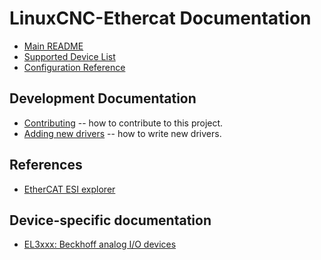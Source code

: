 # LinuxCNC-Ethercat Documentation

- [Main README](../README.md)
- [Supported Device List](DEVICES.md)
- [Configuration Reference](configuration-reference.md)

## Development Documentation

- [Contributing](../CONTRIBUTING.md) -- how to contribute to this project.
- [Adding new drivers](adding-drivers.md) -- how to write new drivers.

## References

- [EtherCAT ESI explorer](http://linuxcnc-ethercat.github.io/esi-data/devices)

## Device-specific documentation

- [EL3xxx: Beckhoff analog I/O devices](el3xxx.md)
